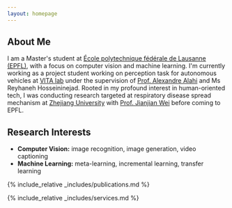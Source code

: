 ```yaml
---
layout: homepage
---
```


## About Me

I am a Master's student at [École polytechnique fédérale de Lausanne (EPFL)](https://www.epfl.ch/en/), with a focus on computer vision and machine learning. I'm currently working as a project student working on perception task for autonomous vehicles at [VITA lab](https://www.epfl.ch/labs/vita/) under the supervision of [Prof. Alexandre Alahi](https://people.epfl.ch/alexandre.alahi?lang=en) and Ms Reyhaneh Hosseininejad. Rooted in my profound interest in human-oriented tech, I was conducting research targeted at respiratory disease spread mechanism at [Zhejiang University](https://en.wikipedia.org/wiki/Zhejiang_University) with [Prof. Jianjian Wei](https://scholar.google.com.hk/citations?user=N71FJjgAAAAJ&hl=zh-TW) before coming to EPFL.    

## Research Interests

- **Computer Vision:** image recognition, image generation, video captioning
- **Machine Learning:** meta-learning, incremental learning, transfer learning

<!-- ## News

- **[Feb. 2024]** Our paper about incremental learning could be accepted to CVPR 2024.
- **[Feb. 2020]** We will host the ACM Multimedia Asia 2020 conference in Singapore!
- **[Sept. 2019]** Our paper about few-shot learning is accepted to NeurIPS 2019.
- **[Mar. 2019]** Our paper about few-shot learning is accepted to CVPR 20193 -->

{% include_relative _includes/publications.md %}

{% include_relative _includes/services.md %}
